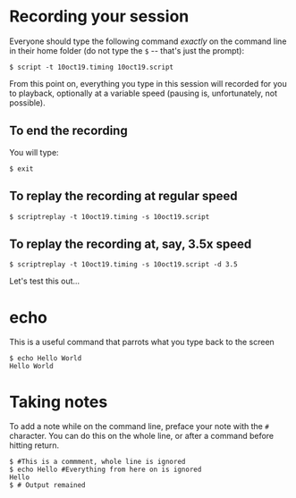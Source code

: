# Recording your session

Everyone should type the following command *exactly* on the command
line in their home folder (do not type the `$` -- that's just the
prompt):

```shell
$ script -t 10oct19.timing 10oct19.script
```

From this point on, everything you type in this session will recorded
for you to playback, optionally at a variable speed (pausing is,
unfortunately, not possible).

## To end the recording

You will type:
```shell
$ exit
```

## To replay the recording at regular speed

```shell
$ scriptreplay -t 10oct19.timing -s 10oct19.script
```

## To replay the recording at, say, 3.5x speed

```shell
$ scriptreplay -t 10oct19.timing -s 10oct19.script -d 3.5
```

Let's test this out...

# echo

This is a useful command that parrots what you type back to the screen
```shell
$ echo Hello World
Hello World
```


# Taking notes

To add a note while on the command line, preface your note with the
`#` character.  You can do this on the whole line, or after a command
before hitting return.

```shell
$ #This is a commment, whole line is ignored
$ echo Hello #Everything from here on is ignored
Hello
$ # Output remained
```
